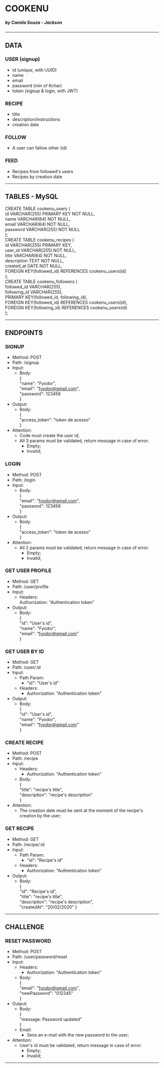 # COOKENU
##### by Camila Souza - Jackson
***
## DATA
### USER (signup)
- id (unique, with UUID)<br>
- name <br>
- email <br>
- password (min of 6char)<br>
- token (signup & login, with JWT)<br>
### RECIPE
- title <br>
- description/instructions <br>
- creation date <br>
### FOLLOW
- A user can fallow other (id)
### FEED
- Recipes from followed's users <br>
- Recipes by creation date
***
## TABLES - MySQL
CREATE TABLE cookenu_users ( <br>
    id VARCHAR(255) PRIMARY KEY NOT NULL, <br>
    name VARCHAR(64) NOT NULL, <br>
    email VARCHAR(64) NOT NULL, <br>
    password VARCHAR(255) NOT NULL <br>
); <br>
CREATE TABLE cookenu_recipes ( <br>
    id VARCHAR(255) PRIMARY KEY, <br>
    user_id VARCHAR(255) NOT NULL,<br>
    title VARCHAR(64) NOT NULL, <br>
    description TEXT NOT NULL,<br>
    created_at DATE NOT NULL, <br>
    FOREIGN KEY(followed_id) REFERENCES cookenu_users(id)<br>
); <br>
CREATE TABLE cookenu_followers ( <br>
    followed_id VARCHAR(255), <br>
    following_id VARCHAR(255), <br>
    PRIMARY KEY(followed_id, following_id), <br>
    FOREIGN KEY(followed_id) REFERENCES cookenu_users(id),<br>
    FOREIGN KEY(following_id) REFERENCES cookenu_users(id)<br>
); <br>

***
## ENDPOINTS
### SIGNUP
- Method: POST <br>
- Path: /signup <br>
- Input: <br>
    - Body: <br>
        { <br>
            "name": "Fyodor",<br>
            "email": "fyodor@gmail.com",<br>
            "password": 123456<br>
        }<br>
- Output: <br>
    - Body: <br>
         { <br>
            "access_token": "token de acesso"<br>
        }<br>
- Attention: <br>
    - Code must create the user id;<br>
    - All 3 params must be validated, return message in case of error:
        - Empty;
        - Invalid;

### LOGIN
- Method: POST <br>
- Path: /login <br>
- Input: <br>
    - Body: <br>
        { <br>
            "email": "fyodor@gmail.com",<br>
            "password": 123456<br>
        }<br>
- Output: <br>
    - Body: <br>
         { <br>
            "access_token": "token de acesso"<br>
        }<br>
- Attention: <br>
    - All 2 params must be validated, return message in case of error:
        - Empty;
        - Invalid;

### GET USER PROFILE
- Method: GET <br>
- Path: /user/profile <br>
- Input: <br>
    - Headers: <br>
        Authorization: "Authentication token" <br>
- Output: <br>
    - Body: <br>
         { <br>
            "id": "User's id",<br>
            "name": "Fyodor",<br>
            "email": "fyodor@gmail.com"<br>
        }<br>

### GET USER BY ID
- Method: GET <br>
- Path: /user/:id <br>
- Input: <br>
    - Path Param: <br>
        - "id": "User's id" <br>
    - Headers: <br>
        - Authorization: "Authentication token" <br>
- Output: <br>
    - Body: <br>
         { <br>
            "id": "User's id",<br>
            "name": "Fyodor",<br>
            "email": "fyodor@gmail.com"<br>
        }<br>

### CREATE RECIPE
- Method: POST <br>
- Path: /recipe <br>
- Input: <br>
    - Headers: <br>
        - Authorization: "Authentication token" <br>
    - Body: <br>
        { <br>
            "title": "recipe's title",<br>
            "description": "recipe's description"<br>
        }<br>
- Attention: <br>
    -   The creation date must be sent at the moment of the recipe's creation by the user;

### GET RECIPE
- Method: GET <br>
- Path: /recipe/:id <br>
- Input: <br>
    - Path Param: <br>
        - "id": "Recipe's id" <br>
    - Headers: <br>
        - Authorization: "Authentication token" <br>
- Output: <br>
    - Body: <br>
         { <br>
            "id": "Recipe's id", <br>
            "title": "recipe's title",<br>
            "description": "recipe's description", <br>
            "createdAt": "20/02/2020"
        }<br>

***
## CHALLENGE
<!-- 
### FOLLOW USER
- Method: POST <br>
- Path: /user/follow <br>
- Input: <br>
    - Headers: <br>
        Authorization: "Authentication token" <br>
    - Body: <br>
         { <br>
            "userToFollowId": "User's id"<br>
        }<br>
- Output: <br>
    - Body: <br>
         { <br>
            "message": "Followed successfully"<br>
        }<br>
- Attention: <br>
    - User's id must be validated, return message in case of error:
        - Empty;
        - Invalid;

### UNFOLLOW USER
- Method: POST <br>
- Path: /user/unfollow <br>
- Input: <br>
    - Headers: <br>
        Authorization: "Authentication token" <br>
    - Body: <br>
         { <br>
            "userToUnfollowId": "User's id"<br>
        }<br>
- Output: <br>
    - Body: <br>
         { <br>
            "message": "Unfollowed successfully"<br>
        }<br>
- Attention: <br>
    - User's id must be validated, return message in case of error:
        - Empty;
        - Invalid;

### GET RECIPE FEED
- Method: GET <br>
- Path: /user/feed <br>
- Input: <br>
    - Headers: <br>
        - Authorization: "Authentication token" <br>
- Output: <br>
    - Body: <br>
         { <br>
            "id": "Recipe's id", <br>
            "title": "recipe's title",<br>
            "description": "recipe's instructions", <br>
            "createdAt": "20/02/2020", <br>
            "userId": "Recipe's creator id", <br>
            "userName": "Recipe's creator name"<br>
        }<br>

### EDIT RECIPE
- Method: POST <br>
- Path: /recipe/:id <br>
- Input: <br>
    - Headers: <br>
        - Authorization: "Authentication token" <br>
    - Body: <br>
        { <br>
            "title": "recipe's title edited",<br>
            "description": "recipe's description edited"<br>
        }<br>
- Attention: <br>
    - User's id must be validated, return message in case of error:
        - Empty;
        - Invalid;

### DELETE RECIPE
- Method: DELETE <br>
- Path: /recipe/:id <br>
- Input: <br>
    - Path Param: <br>
        - "id": "Recipe's id" <br>
    - Headers: <br>
        - Authorization: "Authentication token" <br>
- Output: <br>
    - Body: <br>
         { <br>
            "message: Recipe removed"
        }<br>
- Attention: <br>
    - User's id must be validated, return message in case of error:
        - Empty;
        - Invalid;
    - Admin user must be capable to delete any recipe;

### DELETE USER
- Method: DELETE <br>
- Path: /user/:id <br>
- Input: <br>
    - Path Param: <br>
        - "id": "User's id" <br>
    - Headers: <br>
        - Authorization: "Authentication token" <br>
- Output: <br>
    - Body: <br>
         { <br>
            "message: User and user's recipes removed"
        }<br>
- Attention: <br>
    - User's id must be validated, return message in case of error:
        - Empty;
        - Invalid;
    - Admin user must be capable to delete any user;
    - It must also delete:
        - Deleted user's recipes;
        - Deleted user's followiing list; -->

### RESET PASSWORD
- Method: POST <br>
- Path: /user/password/reset <br>
- Input: <br>
    - Headers: <br>
        - Authorization: "Authentication token" <br>
    - Body: <br>
        { <br>
            "email": "fyodor@gmail.com",<br>
            "newPassword": "012345"<br>
        }<br>
- Output: <br>
    - Body: <br>
         { <br>
            "message: Password updated"<br>
        }<br>
    - Email: <br>
        - Sens an e-mail with the new password to the user;
- Attention: <br>
    - User's id must be validated, return message in case of error:
        - Empty;
        - Invalid;
***
